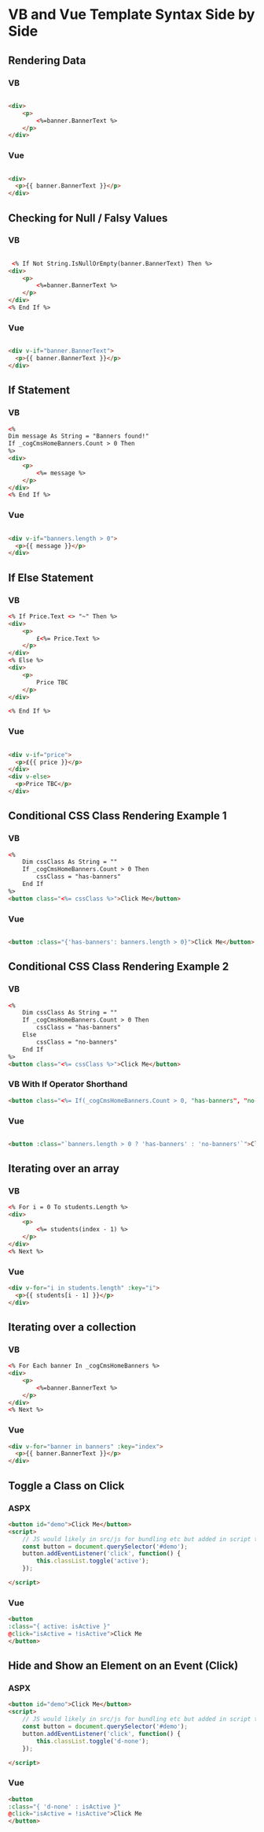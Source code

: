 # VB and Vue Template Syntax Side by Side


## Rendering Data

### VB

```html

<div>
    <p>
        <%=banner.BannerText %>
    </p>
</div>

```

### Vue

```html

<div>
  <p>{{ banner.BannerText }}</p>
</div>

```

## Checking for Null / Falsy Values

### VB

```html

 <% If Not String.IsNullOrEmpty(banner.BannerText) Then %>
<div>
    <p>
        <%=banner.BannerText %>
    </p>
</div>
<% End If %>
```

### Vue

```html

<div v-if="banner.BannerText">
  <p>{{ banner.BannerText }}</p>
</div>

```


## If Statement

### VB

```html
<%
Dim message As String = "Banners found!"
If _cogCmsHomeBanners.Count > 0 Then
%>
<div>
    <p>
        <%= message %>
    </p>
</div>
<% End If %>
```

### Vue

```html

<div v-if="banners.length > 0">
  <p>{{ message }}</p>
</div>

```

## If Else Statement

### VB

```html
<% If Price.Text <> "~" Then %>
<div>
    <p>
        £<%= Price.Text %>
    </p>
</div>
<% Else %>
<div>
    <p>
        Price TBC
    </p>
</div>

<% End If %>
```

### Vue

```html

<div v-if="price">
  <p>£{{ price }}</p>
</div>
<div v-else>
  <p>Price TBC</p>
</div>

```

## Conditional CSS Class Rendering Example 1

### VB

```html
<%
    Dim cssClass As String = ""
    If _cogCmsHomeBanners.Count > 0 Then
        cssClass = "has-banners"
    End If
%>
<button class="<%= cssClass %>">Click Me</button>
```

### Vue

```html

<button :class="{'has-banners': banners.length > 0}">Click Me</button>

```

## Conditional CSS Class Rendering Example 2

### VB

```html
<%
    Dim cssClass As String = ""
    If _cogCmsHomeBanners.Count > 0 Then
        cssClass = "has-banners"
    Else
        cssClass = "no-banners"
    End If
%>
<button class="<%= cssClass %>">Click Me</button>
```

### VB With If Operator Shorthand


```html
<button class="<%= If(_cogCmsHomeBanners.Count > 0, "has-banners", "no-banners") %>">Click Me</button>
```

### Vue

```html

<button :class="`banners.length > 0 ? 'has-banners' : 'no-banners'`">Click Me</button>

```


## Iterating over an array

### VB

```html
<% For i = 0 To students.Length %>
<div>
    <p>
        <%= students(index - 1) %>
    </p>
</div>
<% Next %>
```

### Vue

```html
<div v-for="i in students.length" :key="i">
  <p>{{ students[i - 1] }}</p>
</div>
```

## Iterating over a collection

### VB

```html
<% For Each banner In _cogCmsHomeBanners %>
<div>
    <p>
        <%=banner.BannerText %>
    </p>
</div>
<% Next %>
```

### Vue

```html
<div v-for="banner in banners" :key="index">
  <p>{{ banner.BannerText }}</p>
</div>

```

## Toggle a Class on Click

### ASPX

```html
<button id="demo">Click Me</button>
<script>
    // JS would likely in src/js for bundling etc but added in script tag for demo purposes
    const button = document.querySelector('#demo');
    button.addEventListener('click', function() {
        this.classList.toggle('active');
    });

</script>
```

### Vue

```html
<button
:class="{ active: isActive }"
@click="isActive = !isActive">Click Me
</button>
```

## Hide and Show an Element on an Event (Click)

### ASPX

```html
<button id="demo">Click Me</button>
<script>
    // JS would likely in src/js for bundling etc but added in script tag for demo purposes
    const button = document.querySelector('#demo');
    button.addEventListener('click', function() {
        this.classList.toggle('d-none');
    });

</script>
```

### Vue

```html
<button
:class="{ 'd-none' : isActive }"
@click="isActive = !isActive">Click Me
</button>
```